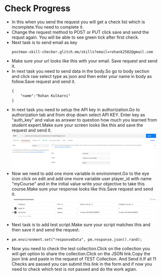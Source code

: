 <h1>Check Progress</h1>

<ul>
<li>In this when you send the request you will get a check list which is incomplete.You need to complete it.</li>
<li>Change the request method to POST or PUT click save and send the requst again. You will be able to see green tick after first check.</li>
<li>Next task is to send email as key</li>

```
postman-skill-checker.glitch.me/skills?email=rohank2502@gmail.com
```
<li>Make sure your url looks like this with your email. Save request and send it.</li>
<li>In next task you need to send data in the body.So go to body section and click raw select type as json and then enter your name in body as follow.Save request and send it.</li>

```
{
    "name":"Rohan Kulkarni"
}
```

<li>In next task you need to setup the API key in authorization.Go to authorization tab and from drop down select API KEY. Enter key as "auth_key" and value as answer to question how much you learned from student expert.Make sure your screen looks like this and save the request and send it.</li>

<img src='./Images/lesson_3_1.png'>

<li>Now we need to add one more variable in environment.Go to the eye icon click on edit and add one more variable user player_id with name "myCourse" and in the initial value write your objective to take this course.Make sure your response looks like this.Save request and send it.</li>
<img src='./Images/lesson_3_2.png'>

<li>Next task is to add test script.Make sure your script matches this and then save it and send the request.<li>

```
pm.environment.set("responseData", pm.response.json().rand);
```

<li>Now you need to check the test collection.Click on the collection you will get option to share the collection.Click on the JSON link.Copy the json link and paste in the request of TEST Collection. And Send it.If all 11 Checks are passed you can submit this link in the form and if now you need to check which test is not passed and do the work agian.</li>
</ul>